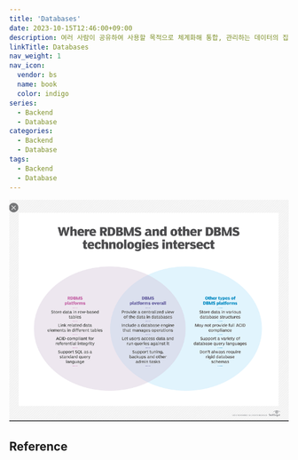 ```yaml
---
title: 'Databases'
date: 2023-10-15T12:46:00+09:00
description: 여러 사람이 공유하여 사용할 목적으로 체계화해 통합, 관리하는 데이터의 집합
linkTitle: Databases
nav_weight: 1
nav_icon:
  vendor: bs
  name: book
  color: indigo
series:
  - Backend
  - Database
categories:
  - Backend
  - Database
tags:
  - Backend
  - Database
---
```

![Where RDBMS and other DBMS technologies intersect](differencetypeofdbms2.png#center)


## Reference
